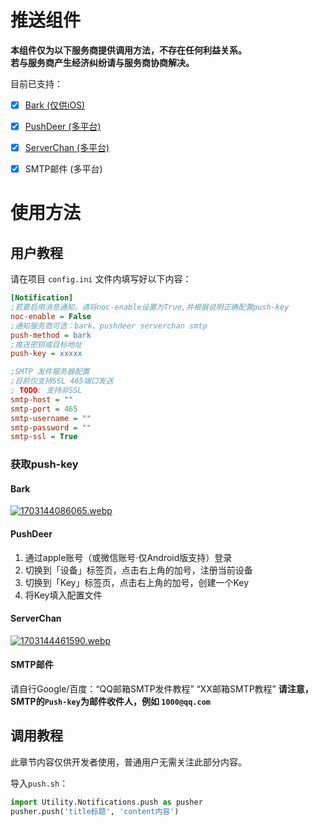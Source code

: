 # 推送组件

**本组件仅为以下服务商提供调用方法，不存在任何利益关系。**  
**若与服务商产生经济纠纷请与服务商协商解决。**

目前已支持：
- [X] [Bark (仅供iOS)](https://bark.day.app/#/)
- [X] [PushDeer (多平台)](https://www.pushdeer.com/)
- [X] [ServerChan (多平台)](https://sct.ftqq.com/)
- [X] SMTP邮件 (多平台)


# 使用方法

## 用户教程
请在项目 `config.ini` 文件内填写好以下内容：
```ini
[Notification]
;若要启用消息通知，请将noc-enable设置为True,并根据说明正确配置push-key
noc-enable = False
;通知服务商可选：bark、pushdeer serverchan smtp
push-method = bark
;推送密钥或目标地址
push-key = xxxxx

;SMTP 发件服务器配置
;目前仅支持SSL 465端口发送
; TODO: 支持非SSL
smtp-host = ""
smtp-port = 465
smtp-username = ""
smtp-password = ""
smtp-ssl = True
```

### 获取push-key
#### Bark
[![1703144086065.webp](https://infrasimage-r2.cf.cdn.infras.host/2023/12/21/6583ea8deed28.webp)](https://infrasimage-r2.cf.cdn.infras.host/2023/12/21/6583ea8deed28.webp)

#### PushDeer
1. 通过apple账号（或微信账号·仅Android版支持）登录
2. 切换到「设备」标签页，点击右上角的加号，注册当前设备
3. 切换到「Key」标签页，点击右上角的加号，创建一个Key
4. 将Key填入配置文件

#### ServerChan
[![1703144461590.webp](https://infrasimage-r2.cf.cdn.infras.host/2023/12/21/6583ec04d0242.webp)](https://infrasimage-r2.cf.cdn.infras.host/2023/12/21/6583ec04d0242.webp)

#### SMTP邮件
请自行Google/百度：“QQ邮箱SMTP发件教程” “XX邮箱SMTP教程”
**请注意，SMTP的`Push-key`为邮件收件人，例如 `1000@qq.com`**

## 调用教程
此章节内容仅供开发者使用，普通用户无需关注此部分内容。

导入`push.sh`：
```python
import Utility.Notifications.push as pusher
pusher.push('title标题', 'content内容')
```

